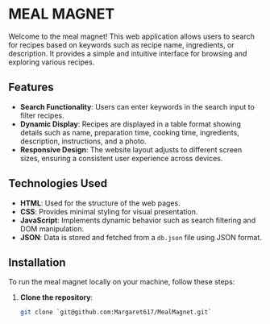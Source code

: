 # MEAL MAGNET

Welcome to the meal magnet! This web application allows users to search for recipes based on keywords such as recipe name, ingredients, or description. It provides a simple and intuitive interface for browsing and exploring various recipes.

## Features

- **Search Functionality**: Users can enter keywords in the search input to filter recipes.
- **Dynamic Display**: Recipes are displayed in a table format showing details such as name, preparation time, cooking time, ingredients, description, instructions, and a photo.
- **Responsive Design**: The website layout adjusts to different screen sizes, ensuring a consistent user experience across devices.

## Technologies Used

- **HTML**: Used for the structure of the web pages.
- **CSS**: Provides minimal styling for visual presentation.
- **JavaScript**: Implements dynamic behavior such as search filtering and DOM manipulation.
- **JSON**: Data is stored and fetched from a `db.json` file using JSON format.

## Installation

To run the meal magnet locally on your machine, follow these steps:

1. **Clone the repository**:
   ```bash
   git clone `git@github.com:Margaret617/MealMagnet.git`
